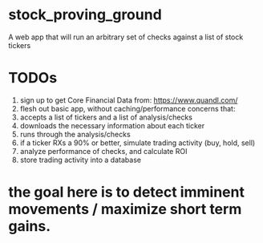 # stock_proving_ground
A web app that will run an arbitrary set of checks against a list of stock tickers

# TODOs

1. sign up to get Core Financial Data from: https://www.quandl.com/
2. flesh out basic app, without caching/performance concerns that:
  1. accepts a list of tickers and a list of analysis/checks
  2. downloads the necessary information about each ticker
  3. runs through the analysis/checks
  4. if a ticker RXs a 90% or better, simulate trading activity (buy, hold, sell)
  5. analyze performance of checks, and calculate ROI
  6. store trading activity into a database


# the goal here is to detect imminent movements / maximize short term gains.